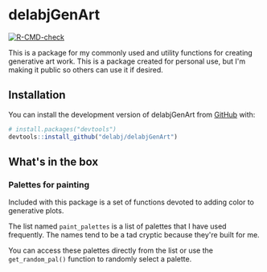 
# delabjGenArt

  <!-- badges: start -->
  [![R-CMD-check](https://github.com/delabj/delabjGenArt/workflows/R-CMD-check/badge.svg)](https://github.com/delabj/delabjGenArt/actions)
  <!-- badges: end -->
  
This is a package for my commonly used and utility functions for creating generative art work. This is a package created for personal use, but I'm making it public so others can use it if desired. 

## Installation

You can install the development version of delabjGenArt from [GitHub](https://github.com/) with:

``` r
# install.packages("devtools")
devtools::install_github("delabj/delabjGenArt")
```

## What's in the box

### Palettes for painting
Included with this package is a set of functions devoted to adding color to generative plots. 

The list named `paint_palettes` is a list of palettes that I have used frequently. The names tend to be a tad cryptic because they're built for me. 

You can access these palettes directly from the list or use the `get_random_pal()` function to randomly select a palette. 
